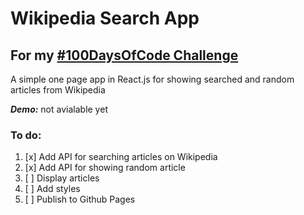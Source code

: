 # Wikipedia Search App

## For my [#100DaysOfCode Challenge](https://github.com/izabelka/100-days-of-code)

A simple one page app in React.js for showing searched and random articles from Wikipedia

***Demo:*** not avialable yet

### To do:
1. [x] Add API for searching articles on Wikipedia
2. [x] Add API for showing random article
3. [ ] Display articles
4. [ ] Add styles
5. [ ] Publish to Github Pages